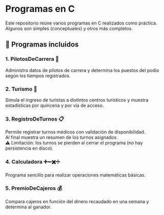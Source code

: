 # Programas en C

Este repositorio reúne varios programas en C realizados como práctica.  
Algunos son simples (conceptuales) y otros más completos.

## 📂 Programas incluidos

### 1. PilotosDeCarrera 🚗
Administra datos de pilotos de carrera y determina los puestos del podio según los tiempos registrados.

### 2. Turismo 🏨
Simula el ingreso de turistas a distintos centros turísticos y muestra estadísticas por quincena y por vía de acceso.

### 3. RegistroDeTurnos 📋
Permite registrar turnos médicos con validación de disponibilidad.  
Al final muestra un resumen de los turnos asignados.  
⚠️ Limitación: los turnos se pierden al cerrar el programa (no hay persistencia en disco).

### 4. Calculadora ➕➖✖️➗
Programa sencillo para realizar operaciones matemáticas básicas.

### 5. PremioDeCajeros 💰
Compara cajeros en función del dinero recaudado en una semana y determina al ganador.
